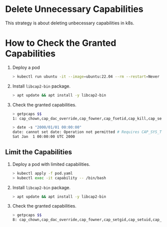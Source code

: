 # Delete Unnecessary Capabilities

This strategy is about deleting unbecessary capabilities in k8s.

# How to Check the Granted Capabilities

1. Deploy a pod

    ```bash
    > kubectl run ubuntu -it --image=ubuntu:22.04 --rm --restart=Never -- /bin/bash
    ```

2. Install `libcap2-bin` package.

    ```bash
    > apt update && apt install -y libcap2-bin
    ```

3. Check the granted capabilities.

    ```bash
    > getpcaps $$
    1: cap_chown,cap_dac_override,cap_fowner,cap_fsetid,cap_kill,cap_setgid,cap_setuid,cap_setpcap,cap_net_bind_service,cap_net_raw,cap_sys_chroot,cap_mknod,cap_audit_write,cap_setfcap=ep

    > date -s "2000/01/01 00:00:00"
    date: cannot set date: Operation not permitted # Requires CAP_SYS_TIME
    Sat Jan  1 00:00:00 UTC 2000
    ```

## Limit the Capabilities

1. Deploy a pod with limited capabilities.

    ```bash
    > kubectl apply -f pod.yaml
    > kubectl exec -it capability -- /bin/bash
    ```

2. Install `libcap2-bin` package.

    ```bash
    > apt update && apt install -y libcap2-bin
    ```

3. Check the granted capabilities.

    ```bash
    > getpcaps $$
    8: cap_chown,cap_dac_override,cap_fowner,cap_setgid,cap_setuid,cap_net_bind_service=ep
    ```
